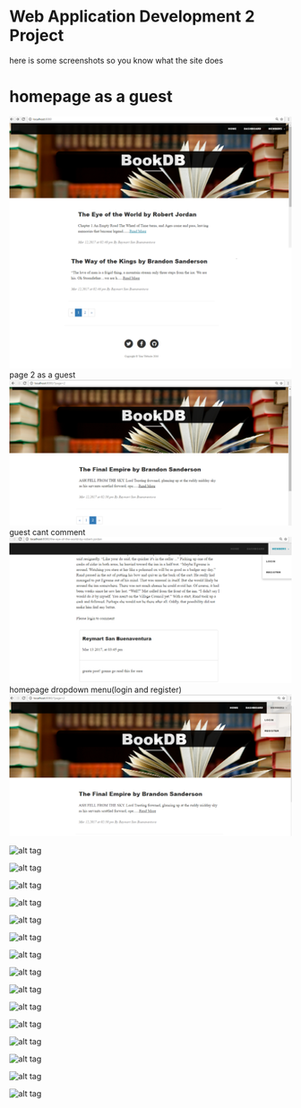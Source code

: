 # Web Application Development 2 Project

here is some screenshots so you know what the site does

# homepage as a guest
![alt tag](https://github.com/mdash131/wad-2-proj/blob/master/Project%20Documentation/home%20page(guest).PNG)
page 2 as a guest
![alt tag](https://github.com/mdash131/wad-2-proj/blob/master/Project%20Documentation/home%20page%202%20(guest).PNG)
guest cant comment
![alt tag](https://github.com/mdash131/wad-2-proj/blob/master/Project%20Documentation/homepage(guest%20cant%20comment).PNG)
homepage dropdown menu(login and register)
![alt tag](https://github.com/mdash131/wad-2-proj/blob/master/Project%20Documentation/home%20page(login%2Cregister).PNG)

![alt tag]()

![alt tag]()

![alt tag]()

![alt tag]()

![alt tag]()

![alt tag]()

![alt tag]()

![alt tag]()

![alt tag]()

![alt tag]()

![alt tag]()

![alt tag]()

![alt tag]()

![alt tag]()

![alt tag]()
